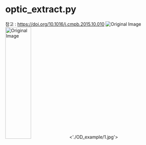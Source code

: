 optic_extract.py
==============
참고 : <https://doi.org/10.1016/j.cmpb.2015.10.010>
![Original Image]('./OD_example/1.jpg')
<img src="/path/to/img.jpg" width="40%" height="30%" title="px(픽셀) 크기 설정" alt="Original Image"><'./OD_example/1.jpg'>
